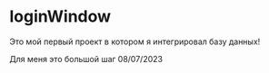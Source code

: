 # loginWindow

Это мой первый проект в котором я интегрировал базу данных!

Для меня это большой шаг
08/07/2023

